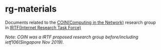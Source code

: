# rg-materials

Documents related to the [COIN(Computing in the Network)](https://datatracker.ietf.org/rg/coinrg/about/) research group in [IRTF(Internet Research Task Force)](https://irtf.org/)

*Note: COIN was a IRTF proposed research group before/including ietf106(Singapore Nov 2019).*
